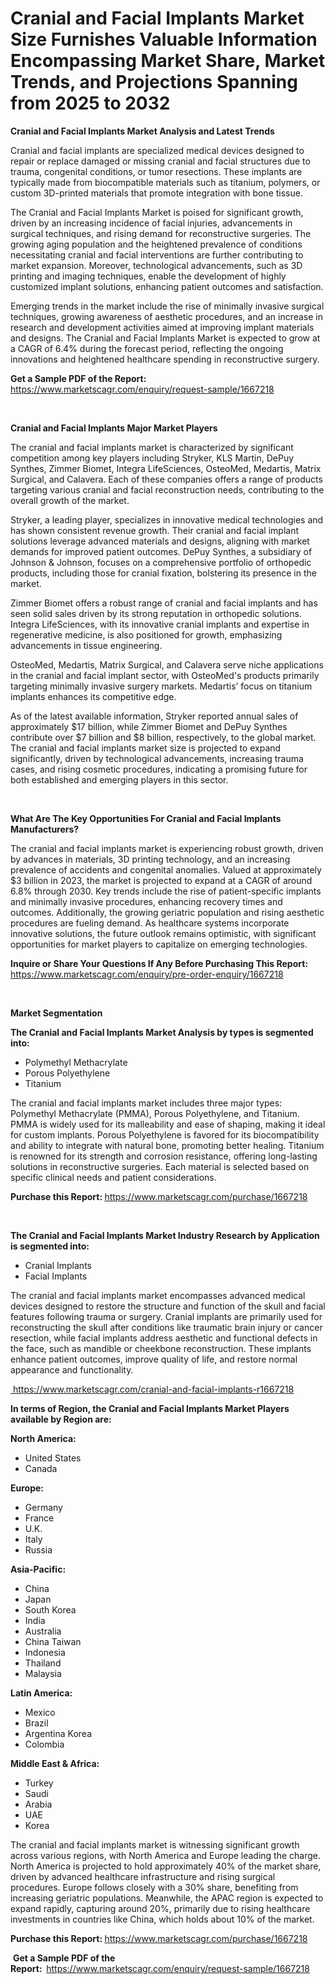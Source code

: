 <p><h1>Cranial and Facial Implants Market Size Furnishes Valuable Information Encompassing Market Share, Market Trends, and Projections Spanning from 2025 to 2032</h1></p><p><strong>Cranial and Facial Implants Market Analysis and Latest Trends</strong></p>
<p><p>Cranial and facial implants are specialized medical devices designed to repair or replace damaged or missing cranial and facial structures due to trauma, congenital conditions, or tumor resections. These implants are typically made from biocompatible materials such as titanium, polymers, or custom 3D-printed materials that promote integration with bone tissue.</p><p>The Cranial and Facial Implants Market is poised for significant growth, driven by an increasing incidence of facial injuries, advancements in surgical techniques, and rising demand for reconstructive surgeries. The growing aging population and the heightened prevalence of conditions necessitating cranial and facial interventions are further contributing to market expansion. Moreover, technological advancements, such as 3D printing and imaging techniques, enable the development of highly customized implant solutions, enhancing patient outcomes and satisfaction.</p><p>Emerging trends in the market include the rise of minimally invasive surgical techniques, growing awareness of aesthetic procedures, and an increase in research and development activities aimed at improving implant materials and designs. The Cranial and Facial Implants Market is expected to grow at a CAGR of 6.4% during the forecast period, reflecting the ongoing innovations and heightened healthcare spending in reconstructive surgery.</p></p>
<p><strong>Get a Sample PDF of the Report:&nbsp;</strong> <a href="https://www.marketscagr.com/enquiry/request-sample/1667218?utm_campaign=2529&utm_medium=2&utm_source=Github&utm_content=ia&utm_term=17042025&utm_id=cranial-and-facial-implants">https://www.marketscagr.com/enquiry/request-sample/1667218</a></p>
<p>&nbsp;</p>
<p><strong>Cranial and Facial Implants Major Market Players</strong></p>
<p><p>The cranial and facial implants market is characterized by significant competition among key players including Stryker, KLS Martin, DePuy Synthes, Zimmer Biomet, Integra LifeSciences, OsteoMed, Medartis, Matrix Surgical, and Calavera. Each of these companies offers a range of products targeting various cranial and facial reconstruction needs, contributing to the overall growth of the market.</p><p>Stryker, a leading player, specializes in innovative medical technologies and has shown consistent revenue growth. Their cranial and facial implant solutions leverage advanced materials and designs, aligning with market demands for improved patient outcomes. DePuy Synthes, a subsidiary of Johnson & Johnson, focuses on a comprehensive portfolio of orthopedic products, including those for cranial fixation, bolstering its presence in the market.</p><p>Zimmer Biomet offers a robust range of cranial and facial implants and has seen solid sales driven by its strong reputation in orthopedic solutions. Integra LifeSciences, with its innovative cranial implants and expertise in regenerative medicine, is also positioned for growth, emphasizing advancements in tissue engineering.</p><p>OsteoMed, Medartis, Matrix Surgical, and Calavera serve niche applications in the cranial and facial implant sector, with OsteoMed's products primarily targeting minimally invasive surgery markets. Medartis’ focus on titanium implants enhances its competitive edge.</p><p>As of the latest available information, Stryker reported annual sales of approximately $17 billion, while Zimmer Biomet and DePuy Synthes contribute over $7 billion and $8 billion, respectively, to the global market. The cranial and facial implants market size is projected to expand significantly, driven by technological advancements, increasing trauma cases, and rising cosmetic procedures, indicating a promising future for both established and emerging players in this sector.</p></p>
<p>&nbsp;</p>
<p><strong>What Are The Key Opportunities For Cranial and Facial Implants Manufacturers?</strong></p>
<p><p>The cranial and facial implants market is experiencing robust growth, driven by advances in materials, 3D printing technology, and an increasing prevalence of accidents and congenital anomalies. Valued at approximately $3 billion in 2023, the market is projected to expand at a CAGR of around 6.8% through 2030. Key trends include the rise of patient-specific implants and minimally invasive procedures, enhancing recovery times and outcomes. Additionally, the growing geriatric population and rising aesthetic procedures are fueling demand. As healthcare systems incorporate innovative solutions, the future outlook remains optimistic, with significant opportunities for market players to capitalize on emerging technologies.</p></p>
<p><strong>Inquire or Share Your Questions If Any Before Purchasing This Report:</strong> <a href="https://www.marketscagr.com/enquiry/pre-order-enquiry/1667218?utm_campaign=2529&utm_medium=2&utm_source=Github&utm_content=ia&utm_term=17042025&utm_id=cranial-and-facial-implants">https://www.marketscagr.com/enquiry/pre-order-enquiry/1667218</a></p>
<p>&nbsp;</p>
<p><strong>Market Segmentation</strong></p>
<p><strong>The Cranial and Facial Implants Market Analysis by types is segmented into:</strong></p>
<p><ul><li>Polymethyl Methacrylate</li><li>Porous Polyethylene</li><li>Titanium</li></ul></p>
<p><p>The cranial and facial implants market includes three major types: Polymethyl Methacrylate (PMMA), Porous Polyethylene, and Titanium. PMMA is widely used for its malleability and ease of shaping, making it ideal for custom implants. Porous Polyethylene is favored for its biocompatibility and ability to integrate with natural bone, promoting better healing. Titanium is renowned for its strength and corrosion resistance, offering long-lasting solutions in reconstructive surgeries. Each material is selected based on specific clinical needs and patient considerations.</p></p>
<p><strong>Purchase this Report:&nbsp;</strong><a href="https://www.marketscagr.com/purchase/1667218?utm_campaign=2529&utm_medium=2&utm_source=Github&utm_content=ia&utm_term=17042025&utm_id=cranial-and-facial-implants">https://www.marketscagr.com/purchase/1667218</a></p>
<p>&nbsp;</p>
<p><strong>The Cranial and Facial Implants Market Industry Research by Application is segmented into:</strong></p>
<p><ul><li>Cranial Implants</li><li>Facial Implants</li></ul></p>
<p><p>The cranial and facial implants market encompasses advanced medical devices designed to restore the structure and function of the skull and facial features following trauma or surgery. Cranial implants are primarily used for reconstructing the skull after conditions like traumatic brain injury or cancer resection, while facial implants address aesthetic and functional defects in the face, such as mandible or cheekbone reconstruction. These implants enhance patient outcomes, improve quality of life, and restore normal appearance and functionality.</p></p>
<p><a href="https://www.marketscagr.com/cranial-and-facial-implants-r1667218?utm_campaign=2529&utm_medium=2&utm_source=Github&utm_content=ia&utm_term=17042025&utm_id=cranial-and-facial-implants">&nbsp;https://www.marketscagr.com/cranial-and-facial-implants-r1667218</a></p>
<p><strong>In terms of Region, the Cranial and Facial Implants Market Players available by Region are:</strong></p>
<p>
    <p> <strong> North America: </strong>
        <ul>
            <li>United States</li>
            <li>Canada</li>
        </ul>
        </p> 
    <p> <strong> Europe: </strong>
        <ul>
            <li>Germany</li>
            <li>France</li>
            <li>U.K.</li>
            <li>Italy</li>
            <li>Russia</li>
        </ul>
        </p> 
    <p> <strong> Asia-Pacific: </strong>
        <ul>
            <li>China</li>
            <li>Japan</li>
            <li>South Korea</li>
            <li>India</li>
            <li>Australia</li>
            <li>China Taiwan</li>
            <li>Indonesia</li>
            <li>Thailand</li>
            <li>Malaysia</li>
        </ul>
        </p> 
    <p> <strong> Latin America: </strong>
        <ul>
            <li>Mexico</li>
            <li>Brazil</li>
            <li>Argentina Korea</li>
            <li>Colombia</li>
        </ul>
        </p> 
    <p> <strong> Middle East & Africa: </strong>
        <ul>
            <li>Turkey</li>
            <li>Saudi</li>
            <li>Arabia</li>
            <li>UAE</li>
            <li>Korea</li>
        </ul>
    </p>
    </p>
<p><p>The cranial and facial implants market is witnessing significant growth across various regions, with North America and Europe leading the charge. North America is projected to hold approximately 40% of the market share, driven by advanced healthcare infrastructure and rising surgical procedures. Europe follows closely with a 30% share, benefiting from increasing geriatric populations. Meanwhile, the APAC region is expected to expand rapidly, capturing around 20%, primarily due to rising healthcare investments in countries like China, which holds about 10% of the market.</p></p>
<p><strong>Purchase this Report: </strong><a href="https://www.marketscagr.com/purchase/1667218?utm_campaign=2529&utm_medium=2&utm_source=Github&utm_content=ia&utm_term=17042025&utm_id=cranial-and-facial-implants">https://www.marketscagr.com/purchase/1667218</a></p>
<p>&nbsp;<strong>Get a Sample PDF of the Report:&nbsp;&nbsp;</strong><a href="https://www.marketscagr.com/enquiry/request-sample/1667218?utm_campaign=2529&utm_medium=2&utm_source=Github&utm_content=ia&utm_term=17042025&utm_id=cranial-and-facial-implants">https://www.marketscagr.com/enquiry/request-sample/1667218</a></p>
<p><strong></strong></p>
<p><p></p><p></p><p></p></p>